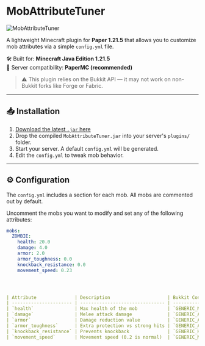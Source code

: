 # MobAttributeTuner

![MobAttributeTuner](https://i.hah.rip/MAT.png)

A lightweight Minecraft plugin for **Paper 1.21.5** that allows you to customize mob attributes via a simple `config.yml` file.

🛠️ Built for: **Minecraft Java Edition 1.21.5**  
🔌 Server compatibility: **PaperMC (recommended)**

> ⚠️ This plugin relies on the Bukkit API — it may not work on non-Bukkit forks like Forge or Fabric.

---

## 📥 Installation

1. [Download the latest `.jar` here](https://github.com/neldonado/MobAttributeTuner/releases/tag/release)
2. Drop the compiled `MobAttributeTuner.jar` into your server's `plugins/` folder.
3. Start your server. A default `config.yml` will be generated.
4. Edit the `config.yml` to tweak mob behavior.

---

## ⚙️ Configuration

The `config.yml` includes a section for each mob. All mobs are commented out by default.

Uncomment the mobs you want to modify and set any of the following attributes:

```yaml
mobs:
  ZOMBIE:
    health: 20.0
    damage: 4.0
    armor: 2.0
    armor_toughness: 0.0
    knockback_resistance: 0.0
    movement_speed: 0.23




| Attribute              | Description                     | Bukkit Constant                |
| ---------------------- | ------------------------------- | ------------------------------ |
| `health`               | Max health of the mob           | `GENERIC_MAX_HEALTH`           |
| `damage`               | Melee attack damage             | `GENERIC_ATTACK_DAMAGE`        |
| `armor`                | Damage reduction value          | `GENERIC_ARMOR`                |
| `armor_toughness`      | Extra protection vs strong hits | `GENERIC_ARMOR_TOUGHNESS`      |
| `knockback_resistance` | Prevents knockback              | `GENERIC_KNOCKBACK_RESISTANCE` |
| `movement_speed`       | Movement speed (0.2 is normal)  | `GENERIC_MOVEMENT_SPEED`       |
